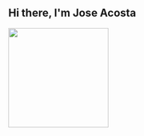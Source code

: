 <h2>Hi there, I'm Jose Acosta</h2>
<img src="https://64.media.tumblr.com/c29cd9bf7276ca70866927c0aece88fa/tumblr_inline_pek84tR3Fp1tynx5s_1280.gifv" width="200">
